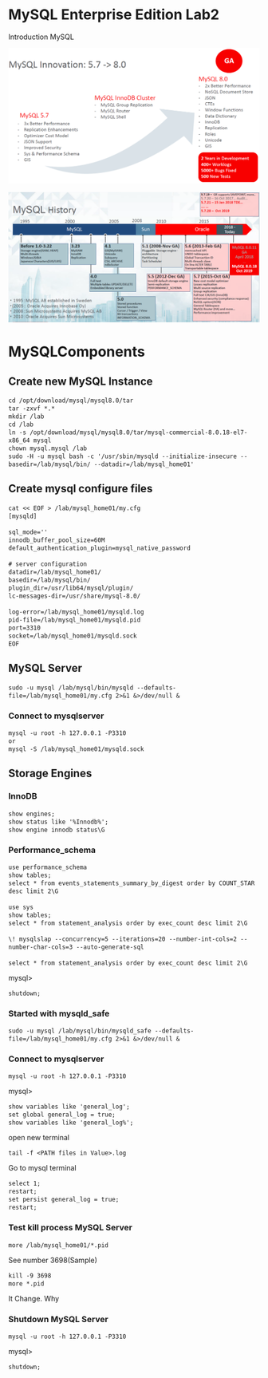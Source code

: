 # MySQL Enterprise Edition Lab2
 Introduction MySQL 

![](img/01.PNG) 

![](img/02.PNG)

# MySQLComponents
## Create new MySQL Instance
```
cd /opt/download/mysql/mysql8.0/tar
tar -zxvf *.* 
mkdir /lab
cd /lab
ln -s /opt/download/mysql/mysql8.0/tar/mysql-commercial-8.0.18-el7-x86_64 mysql
chown mysql.mysql /lab
sudo -H -u mysql bash -c '/usr/sbin/mysqld --initialize-insecure --basedir=/lab/mysql/bin/ --datadir=/lab/mysql_home01'
``` 
## Create mysql configure files 
```
cat << EOF > /lab/mysql_home01/my.cfg
[mysqld]

sql_mode=''
innodb_buffer_pool_size=60M
default_authentication_plugin=mysql_native_password

# server configuration
datadir=/lab/mysql_home01/
basedir=/lab/mysql/bin/
plugin_dir=/usr/lib64/mysql/plugin/
lc-messages-dir=/usr/share/mysql-8.0/

log-error=/lab/mysql_home01/mysqld.log
pid-file=/lab/mysql_home01/mysqld.pid
port=3310
socket=/lab/mysql_home01/mysqld.sock
EOF
``` 


## MySQL Server 
```
sudo -u mysql /lab/mysql/bin/mysqld --defaults-file=/lab/mysql_home01/my.cfg 2>&1 &>/dev/null &
```
### Connect to mysqlserver 
```
mysql -u root -h 127.0.0.1 -P3310
or
mysql -S /lab/mysql_home01/mysqld.sock
```
## Storage Engines
### InnoDB
```
show engines;
show status like '%Innodb%';
show engine innodb status\G
```
### Performance_schema
```
use performance_schema
show tables;
select * from events_statements_summary_by_digest order by COUNT_STAR desc limit 2\G

use sys
show tables;
select * from statement_analysis order by exec_count desc limit 2\G

\! mysqlslap --concurrency=5 --iterations=20 --number-int-cols=2 --number-char-cols=3 --auto-generate-sql

select * from statement_analysis order by exec_count desc limit 2\G
```
mysql>
```
shutdown;
```

### Started with mysqld_safe
```
sudo -u mysql /lab/mysql/bin/mysqld_safe --defaults-file=/lab/mysql_home01/my.cfg 2>&1 &>/dev/null &
```
### Connect to mysqlserver 

```
mysql -u root -h 127.0.0.1 -P3310
```
mysql>
```
show variables like 'general_log';
set global general_log = true;
show variables like 'general_log%';
```
open new terminal 
```
tail -f <PATH files in Value>.log
```

Go to mysql terminal
```
select 1;
restart;
set persist general_log = true;
restart;
```
### Test kill process MySQL Server
```
more /lab/mysql_home01/*.pid
```
See number 3698(Sample)
```
kill -9 3698
more *.pid
```
It Change. Why 

### Shutdown MySQL Server
```
mysql -u root -h 127.0.0.1 -P3310
```
mysql>
```
shutdown;
```

